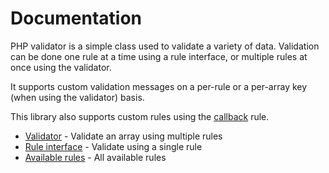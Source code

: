 # Documentation

PHP validator is a simple class used to validate a variety of data.
Validation can be done one rule at a time using a rule interface,
or multiple rules at once using the validator.

It supports custom validation messages on a per-rule or a per-array key 
(when using the validator) basis.

This library also supports custom rules using the [callback](rules.md#callback) rule.

- [Validator](validator.md) - Validate an array using multiple rules
- [Rule interface](rule-interface.md) - Validate using a single rule
- [Available rules](rules.md) - All available rules